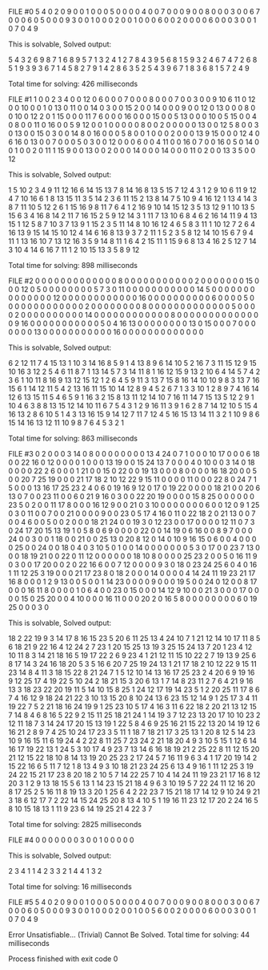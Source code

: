 FILE #0
5 4 0 2 0 9 0 0 1 
0 0 0 5 0 0 0 0 4 
0 0 7 0 0 0 9 0 0 
8 0 0 0 3 0 0 6 7 
0 0 0 6 0 5 0 0 0 
9 3 0 0 1 0 0 0 2 
0 0 1 0 0 0 6 0 0 
2 0 0 0 0 6 0 0 0 
3 0 0 1 0 7 0 4 9 


This is solvable, Solved output:

5 4 3 2 6 9 8 7 1 
6 8 9 5 7 1 3 2 4 
1 2 7 8 4 3 9 5 6 
8 1 5 9 3 2 4 6 7 
4 7 2 6 8 5 1 9 3 
9 3 6 7 1 4 5 8 2 
7 9 1 4 2 8 6 3 5 
2 5 4 3 9 6 7 1 8 
3 6 8 1 5 7 2 4 9 


Total time for solving: 426 milliseconds


FILE #1
1 0 0 2 3 4 0 0 12 0 6 0 0 0 7 0 
0 0 8 0 0 0 7 0 0 3 0 0 9 10 6 11 
0 12 0 0 10 0 0 1 0 13 0 11 0 0 14 0 
3 0 0 15 2 0 0 14 0 0 0 9 0 0 12 0 
13 0 0 0 8 0 0 10 0 12 2 0 1 15 0 0 
0 11 7 6 0 0 0 16 0 0 0 15 0 0 5 13 
0 0 0 10 0 5 15 0 0 4 0 8 0 0 11 0 
16 0 0 5 9 12 0 0 1 0 0 0 0 0 8 0 
0 2 0 0 0 0 0 13 0 0 12 5 8 0 0 3 
0 13 0 0 15 0 3 0 0 14 8 0 16 0 0 0 
5 8 0 0 1 0 0 0 2 0 0 0 13 9 15 0 
0 0 12 4 0 6 16 0 13 0 0 7 0 0 0 5 
0 3 0 0 12 0 0 0 6 0 0 4 11 0 0 16 
0 7 0 0 16 0 5 0 14 0 0 1 0 0 2 0 
11 1 15 9 0 0 13 0 0 2 0 0 0 14 0 0 
0 14 0 0 0 11 0 2 0 0 13 3 5 0 0 12 


This is solvable, Solved output:

1 5 10 2 3 4 9 11 12 16 6 14 15 13 7 8 
14 16 8 13 5 15 7 12 4 3 1 2 9 10 6 11 
9 12 4 7 10 16 6 1 8 13 15 11 3 5 14 2 
3 6 11 15 2 13 8 14 7 5 10 9 4 16 12 1 
13 4 14 3 8 7 11 10 5 12 2 6 1 15 16 9 
8 11 7 6 4 1 2 16 9 10 14 15 12 3 5 13 
12 9 1 10 13 5 15 6 3 4 16 8 14 2 11 7 
16 15 2 5 9 12 14 3 1 11 7 13 10 6 8 4 
6 2 16 14 11 9 4 13 15 1 12 5 8 7 10 3 
7 13 9 1 15 2 3 5 11 14 8 10 16 12 4 6 
5 8 3 11 1 10 12 7 2 6 4 16 13 9 15 14 
15 10 12 4 14 6 16 8 13 9 3 7 2 11 1 5 
2 3 5 8 12 14 10 15 6 7 9 4 11 1 13 16 
10 7 13 12 16 3 5 9 14 8 11 1 6 4 2 15 
11 1 15 9 6 8 13 4 16 2 5 12 7 14 3 10 
4 14 6 16 7 11 1 2 10 15 13 3 5 8 9 12 


Total time for solving: 898 milliseconds


FILE #2
0 0 0 0 0 0 0 0 0 0 0 0 0 8 0 0 
0 0 0 0 0 0 0 0 0 2 0 0 0 0 0 0 
0 15 0 0 0 12 0 5 0 0 0 0 0 0 0 0 
5 7 3 0 11 0 0 0 0 0 0 0 0 0 0 0 
14 5 0 0 0 0 0 0 0 0 0 0 0 0 0 0 
12 0 0 0 0 0 0 0 0 0 0 0 0 16 0 0 
0 0 0 0 0 0 0 0 6 0 0 0 0 5 0 0 
0 0 0 0 0 0 0 0 0 0 0 2 0 0 0 0 
0 0 0 0 8 0 0 0 0 0 0 0 0 0 0 0 
0 0 5 0 0 0 0 2 0 0 0 0 0 0 0 0 
0 0 14 0 0 0 0 0 0 0 0 0 0 0 0 8 
0 0 0 0 0 0 0 0 0 0 0 0 0 0 9 16 
0 0 0 0 0 0 0 0 0 0 0 5 0 4 16 13 
0 0 0 0 0 0 0 0 13 0 15 0 0 0 7 0 
0 0 0 0 0 0 13 0 0 0 0 0 0 0 0 0 
0 0 16 0 0 0 0 0 0 0 0 0 0 0 0 0 


This is solvable, Solved output:

6 2 12 11 7 4 15 13 1 10 3 14 16 8 5 9 
1 4 13 8 9 6 14 10 5 2 16 7 3 11 15 12 
9 15 10 16 3 12 2 5 4 6 11 8 7 1 13 14 
5 7 3 14 11 8 1 16 12 15 9 13 2 10 6 4 
14 5 7 4 2 3 6 1 10 11 8 16 9 13 12 15 
12 1 2 6 4 5 9 11 3 13 7 15 8 16 14 10 
10 9 8 3 13 7 16 15 6 1 14 12 11 5 4 2 
13 16 11 15 10 14 12 8 9 4 5 2 6 7 1 3 
3 10 1 2 8 9 7 4 16 14 12 6 13 15 11 5 
4 6 5 9 1 16 3 2 15 8 13 11 12 14 10 7 
16 11 14 7 15 13 5 12 2 9 1 10 4 6 3 8 
8 13 15 12 14 10 11 6 7 5 4 3 1 2 9 16 
11 3 9 1 6 2 8 7 14 12 10 5 15 4 16 13 
2 8 6 10 5 1 4 3 13 16 15 9 14 12 7 11 
7 12 4 5 16 15 13 14 11 3 2 1 10 9 8 6 
15 14 16 13 12 11 10 9 8 7 6 4 5 3 2 1 


Total time for solving: 863 milliseconds


FILE #3
0 2 0 0 0 3 14 0 8 0 0 0 0 0 0 0 0 13 4 24 0 7 1 0 0 
0 10 17 0 0 0 6 18 0 0 22 16 0 12 0 0 0 0 1 0 0 0 13 19 0 
0 15 24 13 7 0 0 0 4 0 10 0 0 3 14 0 18 0 0 0 0 22 2 6 0 
0 0 1 21 0 0 15 0 22 0 0 19 13 0 0 0 8 0 0 0 0 16 18 20 0 
0 5 0 0 20 7 25 19 0 0 0 21 17 18 2 10 12 22 9 15 11 0 0 0 0 
11 0 0 0 22 8 0 24 7 1 5 0 0 0 13 16 17 25 23 2 4 0 6 0 19 
16 9 12 0 17 0 19 22 0 0 0 0 18 21 0 0 20 6 13 0 7 0 0 23 11 
0 0 6 0 21 9 16 0 3 0 0 22 20 19 0 0 0 0 15 8 25 0 0 0 0 
0 0 23 5 0 2 0 0 11 17 8 0 0 0 16 12 9 0 0 21 0 3 10 0 0 
0 0 0 0 0 6 0 0 12 0 9 1 25 0 3 0 11 0 0 7 0 0 21 0 0 
0 0 9 0 0 23 0 5 17 4 16 0 11 0 22 18 2 0 21 13 0 0 7 0 0 
4 6 0 0 5 0 0 2 0 0 0 18 21 24 0 0 19 3 0 12 23 0 0 17 0 
0 0 0 12 11 0 7 3 0 24 17 20 15 13 19 1 0 5 8 0 6 9 0 0 0 
0 22 0 0 14 19 0 6 16 0 0 8 9 7 0 0 0 24 0 0 3 0 0 1 18 
0 0 21 0 0 25 13 0 20 8 12 0 14 0 10 9 16 15 0 6 0 0 4 0 0 
0 0 25 0 0 24 0 0 18 0 4 0 3 10 5 0 1 0 0 14 0 0 0 0 0 
0 0 5 3 0 17 0 0 23 7 13 0 0 0 18 19 21 0 0 22 0 11 12 0 0 
0 0 0 0 18 10 8 0 0 0 0 25 23 2 0 0 5 0 16 11 9 0 3 0 0 
17 20 0 0 2 0 22 16 6 0 0 7 12 0 0 0 0 9 3 0 18 0 23 24 25 
6 0 4 0 16 1 11 12 25 3 19 0 0 0 21 17 23 8 0 18 2 0 0 0 14 
0 0 0 0 4 14 24 11 19 23 21 17 16 8 0 0 0 1 2 9 13 0 0 5 0 
0 1 14 23 0 0 0 0 9 0 0 0 19 5 0 0 24 0 12 0 0 8 17 0 0 
0 16 11 8 0 0 0 0 1 0 6 4 0 0 23 0 15 0 0 0 14 12 9 10 0 
0 21 3 0 0 0 17 0 0 0 0 15 0 25 20 0 0 4 10 0 0 0 16 11 0 
0 0 20 2 0 16 5 8 0 0 0 0 0 0 0 0 6 0 19 25 0 0 0 3 0 


This is solvable, Solved output:

18 2 22 19 9 3 14 17 8 16 15 23 5 20 6 11 25 13 4 24 10 7 1 21 12 
14 10 17 11 8 5 6 18 21 9 22 16 4 12 24 2 7 23 1 20 15 25 13 19 3 
25 15 24 13 7 20 1 23 4 12 10 11 8 3 14 21 18 16 5 19 17 22 2 6 9 
23 4 1 21 12 11 15 10 22 2 7 19 13 9 25 6 8 17 14 3 24 16 18 20 5 
3 5 16 6 20 7 25 19 24 13 1 21 17 18 2 10 12 22 9 15 11 23 14 8 4 
11 3 18 15 22 8 21 24 7 1 5 12 10 14 13 16 17 25 23 2 4 20 6 9 19 
16 9 12 25 17 4 19 22 5 10 24 2 18 21 15 3 20 6 13 1 7 14 8 23 11 
2 7 6 4 21 9 16 13 3 18 23 22 20 19 11 5 14 10 15 8 25 1 24 12 17 
19 14 23 5 1 2 20 25 11 17 8 6 7 4 16 12 9 18 24 21 22 3 10 13 15 
20 8 10 24 13 6 23 15 12 14 9 1 25 17 3 4 11 19 22 7 5 2 21 18 16 
24 19 9 1 25 23 10 5 17 4 16 3 11 6 22 18 2 20 21 13 12 15 7 14 8 
4 6 8 16 5 22 9 2 15 11 25 18 21 24 1 14 19 3 7 12 23 13 20 17 10 
10 23 2 12 11 18 7 3 14 24 17 20 15 13 19 1 22 5 8 4 6 9 25 16 21 
15 22 13 20 14 19 12 6 16 21 2 8 9 7 4 25 10 24 17 23 3 5 11 1 18 
7 18 21 17 3 25 13 1 20 8 12 5 14 23 10 9 16 15 11 6 19 24 4 2 22 
8 11 25 7 23 24 2 21 18 20 4 9 3 10 5 15 1 12 6 14 16 17 19 22 13 
1 24 5 3 10 17 4 9 23 7 13 14 6 16 18 19 21 2 25 22 8 11 12 15 20 
21 12 15 22 18 10 8 14 13 19 20 25 23 2 17 24 5 7 16 11 9 6 3 4 1 
17 20 19 14 2 15 22 16 6 5 11 7 12 1 8 13 4 9 3 10 18 21 23 24 25 
6 13 4 9 16 1 11 12 25 3 19 24 22 15 21 17 23 8 20 18 2 10 5 7 14 
22 25 7 10 4 14 24 11 19 23 21 17 16 8 12 20 3 1 2 9 13 18 15 5 6 
13 1 14 23 15 21 18 4 9 6 3 10 19 5 7 22 24 11 12 16 20 8 17 25 2 
5 16 11 8 19 13 3 20 1 25 6 4 2 22 23 7 15 21 18 17 14 12 9 10 24 
9 21 3 18 6 12 17 7 2 22 14 15 24 25 20 8 13 4 10 5 1 19 16 11 23 
12 17 20 2 24 16 5 8 10 15 18 13 1 11 9 23 6 14 19 25 21 4 22 3 7 


Total time for solving: 2825 milliseconds


FILE #4
0 0 0 0 
0 0 0 3 
0 0 1 0 
0 0 0 0 


This is solvable, Solved output:

2 3 4 1 
1 4 2 3 
3 2 1 4 
4 1 3 2 


Total time for solving: 16 milliseconds


FILE #5
5 4 0 2 0 9 0 0 1 
0 0 0 5 0 0 0 0 4 
0 0 7 0 0 0 9 0 0 
8 0 0 0 3 0 0 6 7 
0 0 0 6 0 5 0 0 0 
9 3 0 0 1 0 0 0 2 
0 0 1 0 0 5 6 0 0 
2 0 0 0 0 6 0 0 0 
3 0 0 1 0 7 0 4 9 


Error Unsatisfiable... (Trivial)
Cannot Be Solved.
Total time for solving: 44 milliseconds



Process finished with exit code 0
